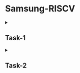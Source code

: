 # Samsung-RISCV

<details>
<summary><h2> Task-1 </h2> </summary>
<br>
 <summary><h2> theory </h2> </summary> 

### Running and understanding the C-based code on RISC-V architecture. 
![Screenshot 2025-01-06 161342](https://github.com/user-attachments/assets/38e1ac95-70a7-4b07-b2a9-9023f2dea1ec)
  
![Screenshot 2025-01-06 231204](https://github.com/user-attachments/assets/89392d20-b827-4779-9808-1b81ba609b0b)
</details>


<details>
<summary><h2> Task-2 </h2> </summary>
<br>
 <summary><h2> theory </h2> </summary> 

 ### Compiled C code.
 ![Screenshot 2025-01-12 193954](https://github.com/user-attachments/assets/88824204-e75f-4488-be2e-a71da0edd5c4)

### RISCV object dump for optimization level -Ofast.
![Screenshot 2025-01-12 193747](https://github.com/user-attachments/assets/9788496b-304e-4d0a-b2eb-ab0b1a703943)
![Screenshot 2025-01-12 193001](https://github.com/user-attachments/assets/074d240c-b000-4d0b-b711-4bb44570d826)
